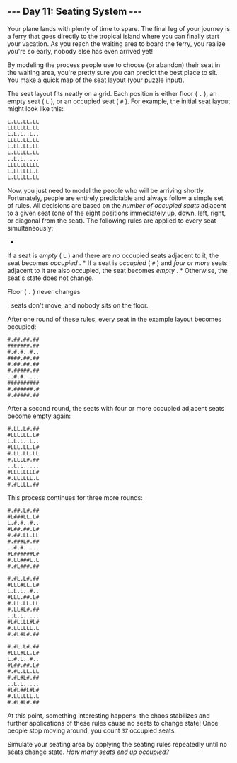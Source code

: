 

 --- Day 11: Seating System ---
--------------------------------



 Your plane lands with plenty of time to spare. The final leg of your journey is a ferry that goes directly to the tropical island where you can finally start your vacation. As you reach the waiting area to board the ferry, you realize you're so early, nobody else has even arrived yet!
 



 By modeling the process people use to choose (or abandon) their seat in the waiting area, you're pretty sure you can predict the best place to sit. You make a quick map of the seat layout (your puzzle input).
 



 The seat layout fits neatly on a grid. Each position is either floor (
 `.` 
 ), an empty seat (
 `L` 
 ), or an occupied seat (
 `#` 
 ). For example, the initial seat layout might look like this:
 



```
L.LL.LL.LL
LLLLLLL.LL
L.L.L..L..
LLLL.LL.LL
L.LL.LL.LL
L.LLLLL.LL
..L.L.....
LLLLLLLLLL
L.LLLLLL.L
L.LLLLL.LL

```


 Now, you just need to model the people who will be arriving shortly. Fortunately, people are entirely predictable and always follow a simple set of rules. All decisions are based on the
 *number of occupied seats* 
 adjacent to a given seat (one of the eight positions immediately up, down, left, right, or diagonal from the seat). The following rules are applied to every seat simultaneously:
 


* 
 If a seat is
 *empty* 
 (
 `L` 
 ) and there are
 *no* 
 occupied seats adjacent to it, the seat becomes
 *occupied* 
 .
* 
 If a seat is
 *occupied* 
 (
 `#` 
 ) and
 *four or more* 
 seats adjacent to it are also occupied, the seat becomes
 *empty* 
 .
* 
 Otherwise, the seat's state does not change.




 Floor (
 `.` 
 ) never changes
 
 ; seats don't move, and nobody sits on the floor.
 



 After one round of these rules, every seat in the example layout becomes occupied:
 



```
#.##.##.##
#######.##
#.#.#..#..
####.##.##
#.##.##.##
#.#####.##
..#.#.....
##########
#.######.#
#.#####.##

```


 After a second round, the seats with four or more occupied adjacent seats become empty again:
 



```
#.LL.L#.##
#LLLLLL.L#
L.L.L..L..
#LLL.LL.L#
#.LL.LL.LL
#.LLLL#.##
..L.L.....
#LLLLLLLL#
#.LLLLLL.L
#.#LLLL.##

```


 This process continues for three more rounds:
 



```
#.##.L#.##
#L###LL.L#
L.#.#..#..
#L##.##.L#
#.##.LL.LL
#.###L#.##
..#.#.....
#L######L#
#.LL###L.L
#.#L###.##

```


```
#.#L.L#.##
#LLL#LL.L#
L.L.L..#..
#LLL.##.L#
#.LL.LL.LL
#.LL#L#.##
..L.L.....
#L#LLLL#L#
#.LLLLLL.L
#.#L#L#.##

```


```
#.#L.L#.##
#LLL#LL.L#
L.#.L..#..
#L##.##.L#
#.#L.LL.LL
#.#L#L#.##
..L.L.....
#L#L##L#L#
#.LLLLLL.L
#.#L#L#.##

```


 At this point, something interesting happens: the chaos stabilizes and further applications of these rules cause no seats to change state! Once people stop moving around, you count
 *`37`*
 occupied seats.
 



 Simulate your seating area by applying the seating rules repeatedly until no seats change state.
 *How many seats end up occupied?* 




